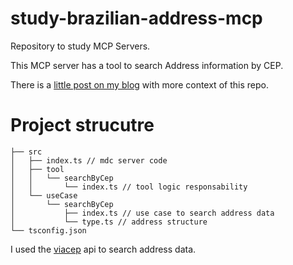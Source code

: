 # study-brazilian-address-mcp

Repository to study MCP Servers.

This MCP server has a tool to search Address information by CEP.

There is a [little post on my blog](https://www.fastcodetips.com.br/2025/08/criando-mcp-server-com-typescript.html) with more context of this repo.

# Project strucutre

```
├── src
│   ├── index.ts // mdc server code
│   ├── tool
│   │   └── searchByCep
│   │       └── index.ts // tool logic responsability
│   └── useCase
│       └── searchByCep
│           ├── index.ts // use case to search address data
│           └── type.ts // address structure
└── tsconfig.json
```

I used the [viacep](https://viacep.com.br/) api to search address data.

